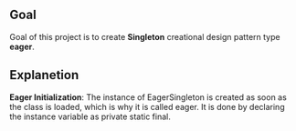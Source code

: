 ## Goal

Goal of this project is to create **Singleton** creational design pattern type **eager**.  

## Explanetion

**Eager Initialization**: The instance of EagerSingleton is created as soon as the class is loaded, which is why it is called eager. It is done by declaring the instance variable as private static final.